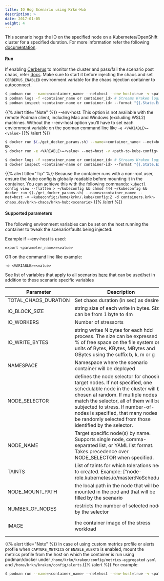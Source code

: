 ```yaml
---
title: IO Hog Scenario using Krkn-Hub
description: >
date: 2017-01-05
weight: 4
---
```

This scenario hogs the IO on the specified node on a Kubernetes/OpenShift cluster for a specified duration. For more information refer the following [documentation](/docs/scenarios/io-hog-scenario/_index.md).

#### Run

If enabling [Cerberus](/docs/cerberus/) to monitor the cluster and pass/fail the scenario post chaos, refer [docs](/docs/cerberus/). Make sure to start it before injecting the chaos and set `CERBERUS_ENABLED` environment variable for the chaos injection container to autoconnect.

```bash
$ podman run --name=<container_name> --net=host --env-host=true -v <path-to-kube-config>:/root/.kube/config:Z -d containers.krkn-chaos.dev/krkn-chaos/krkn-hub:node-io-hog
$ podman logs -f <container_name or container_id> # Streams Kraken logs
$ podman inspect <container-name or container-id> --format "{{.State.ExitCode}}" # Outputs exit code which can considered as pass/fail for the scenario
```
{{% alert title="Note" %}} --env-host: This option is not available with the remote Podman client, including Mac and Windows (excluding WSL2) machines. 
Without the --env-host option you'll have to set each enviornment variable on the podman command line like  `-e <VARIABLE>=<value>`
{{% /alert %}}

```bash
$ docker run $(./get_docker_params.sh) --name=<container_name> --net=host -v <path-to-kube-config>:/root/.kube/config:Z -d containers.krkn-chaos.dev/krkn-chaos/krkn-hub:node-io-hog
OR 
$ docker run -e <VARIABLE>=<value> --net=host -v <path-to-kube-config>:/root/.kube/config:Z -d containers.krkn-chaos.dev/krkn-chaos/krkn-hub:node-io-hog

$ docker logs -f <container_name or container_id> # Streams Kraken logs
$ docker inspect <container-name or container-id> --format "{{.State.ExitCode}}" # Outputs exit code which can considered as pass/fail for the scenario
```

{{% alert title="Tip" %}} Because the container runs with a non-root user, ensure the kube config is globally readable before mounting it in the container. You can achieve this with the following commands:
```kubectl config view --flatten > ~/kubeconfig && chmod 444 ~/kubeconfig && docker run $(./get_docker_params.sh) --name=<container_name> --net=host -v ~kubeconfig:/home/krkn/.kube/config:Z -d containers.krkn-chaos.dev/krkn-chaos/krkn-hub:<scenario>``` {{% /alert %}}
#### Supported parameters

The following environment variables can be set on the host running the container to tweak the scenario/faults being injected:

Example if --env-host is used:
```
export <parameter_name>=<value>
```
OR on the command line like example: 

```
-e <VARIABLE>=<value> 
```

See list of variables that apply to all scenarios [here](/docs/scenarios/all-scenario-env.md) that can be used/set in addition to these scenario specific variables

|  Parameter           | Description     | Default
|----------------------|-------------------------------------------------------------------------------------| ------------------------------------                   |
| TOTAL_CHAOS_DURATION | Set chaos duration (in sec) as desired   | 180                                  |
| IO_BLOCK_SIZE        | string size of each write in bytes. Size can be from 1 byte to 4m   | 1m |
| IO_WORKERS           | Number of stressorts     | 5 |
| IO_WRITE_BYTES      | string writes N bytes for each hdd process. The size can be expressed as % of free space on the file system or in units of Bytes, KBytes, MBytes and GBytes using the suffix b, k, m or g   | 10m |
| NAMESPACE            | Namespace where the scenario container will be deployed   | default |
| NODE_SELECTOR        | defines the node selector for choosing target nodes. If not specified, one schedulable node in the cluster will be chosen at random. If multiple nodes match the selector, all of them will be subjected to stress. If number-of-nodes is specified, that many nodes will be randomly selected from those identified by the selector. | "" |     |
| NODE_NAME            | Target specific node(s) by name. Supports single node, comma-separated list, or YAML list format. Takes precedence over NODE_SELECTOR when specified. | "" |     |
| TAINTS               | List of taints for which tolerations need to created. Example: ["node-role.kubernetes.io/master:NoSchedule"] | [] |
| NODE_MOUNT_PATH        | the local path in the node that will be mounted in the pod and that will be filled by the scenario              | "" |   |
| NUMBER_OF_NODES      | restricts the number of selected nodes by the selector     | "" |                             |
| IMAGE                | the container image of the stress workload      |quay.io/krkn-chaos/krkn-hog||

{{% alert title="Note" %}} In case of using custom metrics profile or alerts profile when `CAPTURE_METRICS` or `ENABLE_ALERTS` is enabled, mount the metrics profile from the host on which the container is run using podman/docker under `/home/krkn/kraken/config/metrics-aggregated.yaml` and `/home/krkn/kraken/config/alerts`.{{% /alert %}}
 For example:
```bash
$ podman run --name=<container_name> --net=host --env-host=true -v <path-to-custom-metrics-profile>:/root/kraken/config/metrics-aggregated.yaml -v <path-to-custom-alerts-profile>:/root/kraken/config/alerts -v <path-to-kube-config>:/root/.kube/config:Z -d containers.krkn-chaos.dev/krkn-chaos/krkn-hub:node-io-hog
```
